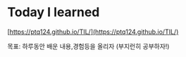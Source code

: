 # Today I learned


[https://ptq124.github.io/TIL/](https://ptq124.github.io/TIL/)

목표: 하루동안 배운 내용,경험등을 올리자 (부지런히 공부하자!)

